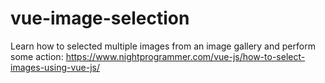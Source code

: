 # vue-image-selection

Learn how to selected multiple images from an image gallery and perform some action:
https://www.nightprogrammer.com/vue-js/how-to-select-images-using-vue-js/



